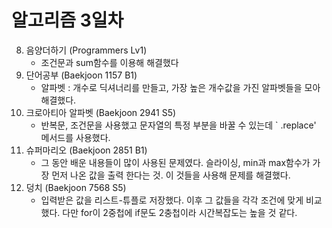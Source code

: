 # 알고리즘 3일차
8. 음양더하기 (Programmers Lv1)
    * 조건문과 sum함수를 이용해 해결했다
9. 단어공부 (Baekjoon 1157 B1)
    * 알파벳 : 개수로 딕셔너리를 만들고, 가장 높은 개수값을 가진 알파벳들을 모아 해결했다.
10. 크로아티아 알파벳 (Baekjoon 2941 S5)
    * 반복문, 조건문을 사용했고 문자열의 특정 부분을 바꿀 수 있는데 ` .replace' 메서드를 사용했다.
11. 슈퍼마리오 (Baekjoon 2851 B1)
    * 그 동안 배운 내용들이 많이 사용된 문제였다. 슬라이싱, min과 max함수가 가장 먼저 나온 값을 출력 한다는 것. 이 것들을 사용해 문제를 해결했다.
12. 덩치 (Baekjoon 7568 S5)
    * 입력받은 값을 리스트-튜플로 저장했다. 이후 그 값들을 각각 조건에 맞게 비교했다. 다만 for이 2중첩에 if문도 2충첩이라 시간복잡도는 높을 것 같다.